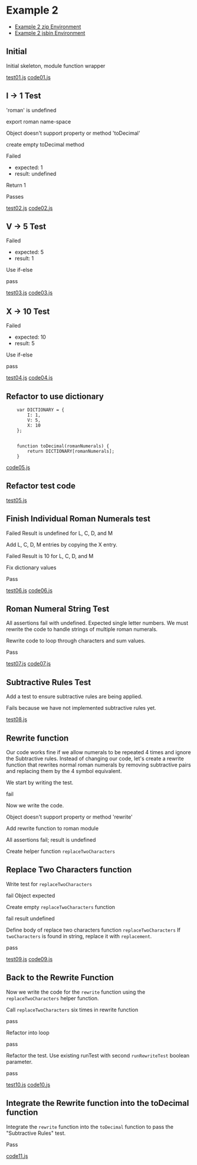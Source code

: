 Example 2
========================================================================

- [Example 2 zip Environment](example2.zip)
- [Example 2 jsbin Environment][jsbin example 2]

[jsbin example 2]: http://jsbin.com/swe430_example2/latest/edit?javascript,live


Initial
-------

Initial skeleton, module function wrapper

[test01.js](example2/test01.js)
[code01.js](example2/code01.js)


I -> 1 Test
-----------

'roman' is undefined

export roman name-space

Object doesn't support property or method 'toDecimal'

create empty toDecimal method

Failed
- expected: 1
- result: undefined

Return 1

Passes

[test02.js](example2/test02.js)
[code02.js](example2/code02.js)


V -> 5 Test
-----------

Failed
- expected: 5
- result: 1

Use if-else

pass

[test03.js](example2/test03.js)
[code03.js](example2/code03.js)


X -> 10 Test
------------

Failed
- expected: 10
- result: 5

Use if-else

pass

[test04.js](example2/test04.js)
[code04.js](example2/code04.js)


Refactor to use dictionary
--------------------------


        var DICTIONARY = {
            I: 1,
            V: 5,
            X: 10
        };


        function toDecimal(romanNumerals) {
            return DICTIONARY[romanNumerals];
        }

[code05.js](example2/code05.js)


Refactor test code
------------------


[test05.js](example2/test05.js)


Finish Individual Roman Numerals test
-------------------------------------

Failed
Result is undefined for L, C, D, and M

Add L, C, D, M entries by copying the X entry.

Failed
Result is 10 for L, C, D, and M

Fix dictionary values

Pass

[test06.js](example2/test06.js)
[code06.js](example2/code06.js)


Roman Numeral String Test
-------------------------------------

All assertions fail with undefined.  Expected single letter numbers.  We must rewrite the code to handle strings of multiple roman numerals.

Rewrite code to loop through characters and sum values.

Pass

[test07.js](example2/test07.js)
[code07.js](example2/code07.js)


Subtractive Rules Test
----------------------

Add a test to ensure subtractive rules are being applied.

Fails because we have not implemented subtractive rules yet.

[test08.js](example2/test08.js)


Rewrite function
----------------

Our code works fine if we allow numerals to be repeated 4 times and ignore the Subtractive rules.  Instead of changing our code, let's create a rewrite function that rewrites normal roman numerals by removing subtractive pairs and replacing them by the 4 symbol equivalent.

We start by writing the test.

fail

Now we write the code.

Object doesn't support property or method 'rewrite'

Add rewrite function to roman module

All assertions fail; result is undefined

Create helper function `replaceTwoCharacters`


Replace Two Characters function
-------------------------------

Write test for `replaceTwoCharacters`

fail
Object expected

Create empty `replaceTwoCharacters` function

fail
result undefined

Define body of replace two characters function `replaceTwoCharacters`
If `twoCharacters` is found in string, replace it with `replacement`.

pass

[test09.js](example2/test09.js)
[code09.js](example2/code09.js)


Back to the Rewrite Function
----------------------------

Now we write the code for the `rewrite` function using the `replaceTwoCharacters` helper function.

Call `replaceTwoCharacters` six times in rewrite function

pass

Refactor into loop

pass

Refactor the test.  Use existing runTest with second `runRewriteTest` boolean parameter.

pass

[test10.js](example2/test10.js)
[code10.js](example2/code10.js)


Integrate the Rewrite function into the toDecimal function
----------------------------------------------------------

Integrate the `rewrite` function into the `toDecimal` function to pass the "Subtractive Rules" test.

Pass

[code11.js](example2/code11.js)
